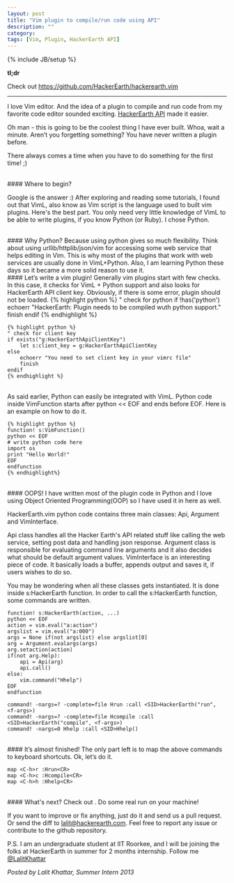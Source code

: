 ```yaml
---
layout: post
title: "Vim plugin to compile/run code using API"
description: ""
category: 
tags: [Vim, Plugin, HackerEarth API]
---
```

{% include JB/setup %}

**tl;dr**

Check out <https://github.com/HackerEarth/hackerearth.vim>

- - -

I love Vim editor. And the idea of a plugin to compile and run code from my favorite
code editor sounded exciting. [HackerEarth API](http://developer.hackerearth.com)
made it easier.

Oh man - this is going to be the coolest thing I have ever built. Whoa,
wait a minute. Aren’t you forgetting something? You have never written a
plugin before.

There always comes a time when you have to do something for the first time! ;)

<br>
#### Where to begin?

Google is the answer :)
After exploring and reading some tutorials, I found out that VimL, also
know as Vim script is the language used to built vim plugins. Here's the
best part. You only need very little knowledge of VimL to be able to write
plugins, if you know Python (or Ruby). I chose Python.

<br>
#### Why Python?
Because using python gives so much flexibility. Think about using
urllib/httplib/json/vim for accessing some web service that helps editing
in Vim. This is why most of the plugins that work with web services are
usually done in VimL+Python. Also, I am learning Python these days so it
became a more solid reason to use it.

<br>
#### Let’s write a vim plugin!
Generally vim plugins start with few checks. In this case, it checks for
VimL + Python support and also looks for HackerEarth API client key.
Obviously, if there is some error, plugin should not be loaded.
    {% highlight python %}
    " check for python
    if !has('python')
        echoerr "HackerEarth: Plugin needs to be compiled wuth python support."
        finish
    endif
    {% endhighlight %}

    {% highlight python %}
    " check for client key
    if exists("g:HackerEarthApiClientKey")
        let s:client_key = g:HackerEarthApiClientKey
    else
        echoerr "You need to set client key in your vimrc file"
        finish
    endif
    {% endhighlight %}

<br>
As said earlier, Python can easily be integrated with VimL. Python code inside
VimFunction starts after python << EOF and ends before EOF. Here is an example
on how to do it.
    
    {% highlight python %}
    function! s:VimFunction()
    python << EOF
    # write python code here
    import os
    print "Hello World!"
    EOF
    endfunction
    {% endhighlight%}
<br>
#### OOPS!
I have written most of the plugin code in Python and I love using Object
Oriented Programming(OOP) so I have used it in here as well.

HackerEarth.vim python code contains three main classes: Api, Argument and
VimInterface.

Api class handles all the Hacker Earth's API related stuff like calling the web
service, setting post data and handling json response. Argument class is
responsible for evaluating command line arguments and it also decides what
should be default argument values. VimInterface is an interesting piece of
code. It basically loads a buffer, appends output and saves it, if users wishes
to do so.

You may be wondering when all these classes gets instantiated. It is done
inside s:HackerEarth function.
In order to call the s:HackerEarth function, some commands are written.

    function! s:HackerEarth(action, ...)
    python << EOF
    action = vim.eval("a:action")
    argslist = vim.eval("a:000")
    args = None if(not argslist) else argslist[0]
    arg = Argument.evalargs(args)
    arg.setaction(action)
    if(not arg.Help):
        api = Api(arg)
        api.call()
    else:
        vim.command("Hhelp")
    EOF
    endfunction

    command! -nargs=? -complete=file Hrun :call <SID>HackerEarth("run", <f-args>)
    command! -nargs=? -complete=file Hcompile :call <SID>HackerEarth("compile", <f-args>)
    command! -nargs=0 Hhelp :call <SID>Hhelp()

<br>
#### It’s almost finished!
The only part left is to map the above commands to keyboard shortcuts. Ok,
let’s do it.

    map <C-h>r :Hrun<CR>
    map <C-h>c :Hcompile<CR>
    map <C-h>h :Hhelp<CR>

<br>
#### What's next?
Check out <https://github.com/HackerEarth/hackerearth.vim>. Do some real run on
your machine!

If you want to improve or fix anything, just do it and send us a pull request.
Or send the diff to lalit@hackerearth.com.
Feel free to report any issue or contribute to the github repository.

P.S. I am an undergraduate student at IIT Roorkee, and I will be joining the
folks at HackerEarth in summer for 2 months internship. Follow me
[@LalitKhattar](https://twitter.com/LalitKhattar)

*Posted by Lalit Khattar, Summer Intern 2013*
